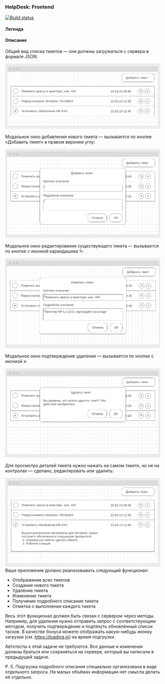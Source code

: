 ### HelpDesk: Frontend

[![Build status](https://ci.appveyor.com/api/projects/status/ea6tdtge39b1169p?svg=true)](https://ci.appveyor.com/project/OlikPr/ahj-helpdesk-frontend)
#### Легенда

#### Описание

Общий вид списка тикетов — они должны загружаться с сервера в формате JSON:

![](./src/img/helpdesk.png)

Модальное окно добавления нового тикета — вызывается по кнопке «Добавить тикет» в правом верхнем углу:

![](./src/img/helpdesk-2.png)

Модальное окно редактирования существующего тикета — вызывается по кнопке с иконкой карандашика ✎:

![](./src/img/helpdesk-3.png)

Модальное окно подтверждения удаления — вызывается по кнопке с иконкой x:

![](./src/img/helpdesk-4.png)

Для просмотра деталей тикета нужно нажать на самом тикете, но не на контролах — сделано, редактировать или удалить:

![](./src/img/helpdesk-5.png)
Ваше приложение должно реализовывать следующий функционал:
* Отображение всех тикетов
* Создание нового тикета
* Удаление тикета
* Изменение тикета
* Получение подробного описание тикета
* Отметка о выполнении каждого тикета

Весь этот функционал должен быть связан с сервером через методы. Например, для удаления нужно отправить запрос с соответствующим методом, получить подтверждение и подтянуть обновлённый список тасков. 
В качестве бонуса можете отображать какую-нибудь иконку загрузки (см. https://loading.io) на время подгрузки.

Автотесты к этой задаче не требуются. Все данные и изменения должны браться или сохраняться на сервере, который вы написали в предыдущей задаче.

P. S. Подгрузка подробного описания специально организована в виде отдельного запроса. На малых объёмах информации нет смысла делать её отдельно.
